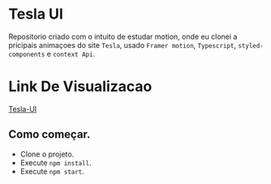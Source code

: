 # Tesla UI
 Repositorio criado com o intuito de estudar motion, onde eu clonei a pricipais animaçoes do site `Tesla`, usado `Framer motion`, `Typescript`, `styled-components` e `context Api`.
# Link De Visualizacao

[Tesla-UI](https://tesla-ui-eight.vercel.app/)


## Como começar.
- Clone o projeto.
- Execute `npm install`.
- Execute `npm start`.
